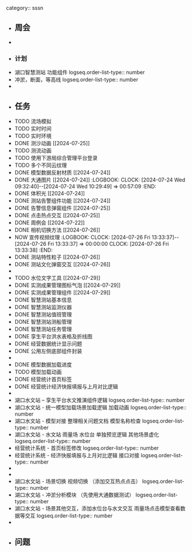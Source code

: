 category:: sssn

- ## 周会
-
- ### 计划
- 湖口智慧测站 功能组件
  logseq.order-list-type:: number
- 冲淤，断面，等高线
  logseq.order-list-type:: number
-
- ## 任务
- TODO 流场模拟
- TODO 实时时间
- TODO  实时环境
- DONE 测沙动画 [[2024-07-25]]
- TODO 测流动画
- TODO 使用下游局综合管理平台登录
- TODO 多个不同云纹理
- DONE 模型数据反射材质 [[2024-07-24]]
- DONE 大通图片 [[2024-07-24]]
  :LOGBOOK:
  CLOCK: [2024-07-24 Wed 09:32:40]--[2024-07-24 Wed 10:29:49] =>  00:57:09
  :END:
- DONE 体积光 [[2024-07-24]]
- DONE 测站告警组件功能 [[2024-07-24]]
- DONE 告警信息弹窗组件 [[2024-07-25]]
- DONE 点击热点交互 [[2024-07-25]]
- DONE 周例会 [[2024-07-22]]
- DONE 相机切换方法 [[2024-07-26]]
- NOW 宣传视频纹理
  :LOGBOOK:
  CLOCK: [2024-07-26 Fri 13:33:37]--[2024-07-26 Fri 13:33:37] =>  00:00:00
  CLOCK: [2024-07-26 Fri 13:33:38]
  :END:
- DONE 测站特性粒子 [[2024-07-26]]
- DONE 测站文化弹窗交互 [[2024-07-26]]
-
- TODO 水位文字工具 [[2024-07-29]]
- DONE 实测成果管理图标气泡 [[2024-07-29]]
- DONE 实测成果管理组件 [[2024-07-29]]
- DONE 智慧测站基本信息
- DONE 智慧测站监测仪器
- DONE 智慧测站值班管理
- DONE 智慧测站测船管理
- DONE 智慧测站任务管理
- DONE 孪生平台洪水表格及折线图
- DONE 经营数据统计显示问题
- DONE 公用左侧底部组件封装
-
- DONE 模型数据加载进度
- TODO 模型加载动画
- DONE 经营统计首页标签
- DONE 经营统计经济快报填报与上月对比逻辑
-
- 湖口水文站 – 孪生平台水文推演组件逻辑
  logseq.order-list-type:: number
- 湖口水文站 - 统一模型加载场景加载逻辑 加载动画
  logseq.order-list-type:: number
- 湖口水文站 - 模型对接 整理相关问题文档 模型名称检查
  logseq.order-list-type:: number
- 湖口水文站 - 水文站 雨量场 水位台 单独预览逻辑 其他场景虚化
  logseq.order-list-type:: number
- 经营统计系统 - 首页标签修改
  logseq.order-list-type:: number
- 经营统计系统 - 经济快报填报与上月对比逻辑 接口对接
  logseq.order-list-type:: number
-
-
- 湖口水文站 - 场景切换 视频切换 （添加交互热点点击）
  logseq.order-list-type:: number
- 湖口水文站 - 冲淤分析模块 （先使用大通数据测试）
  logseq.order-list-type:: number
- 湖口水文站 - 场景其他交互，添加水位台与水文交互 雨量场点击模型查看数据等交互
  logseq.order-list-type:: number
-
- ## 问题